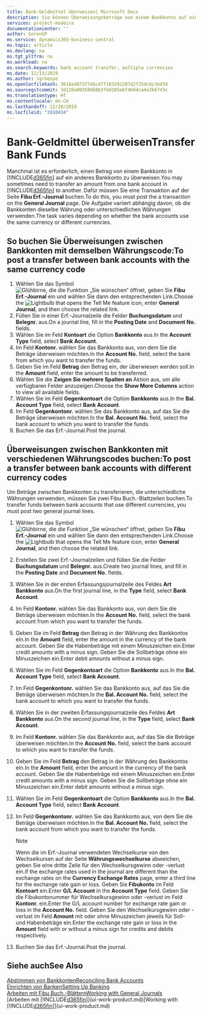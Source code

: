 ```yaml
---
title: Bank-Geldmittel überweisen| Microsoft Docs
description: Sie können Überweisungsbeträge von einem Bankkonto auf ein anders übertragen, einschliesslich verschiedene Währungen, indem Sie die Transaktion im Fibu Erf.-Journal buchen.
services: project-madeira
documentationcenter: ''
author: SorenGP
ms.service: dynamics365-business-central
ms.topic: article
ms.devlang: na
ms.tgt_pltfrm: na
ms.workload: na
ms.search.keywords: bank account transfer, multiple currencies
ms.date: 12/13/2019
ms.author: sgroespe
ms.openlocfilehash: 3618ad87377ebc47f183292207d2f25dc6c3ed34
ms.sourcegitcommit: 3d128a00358668b3fdd105ebf4604ca4e2b6743c
ms.translationtype: HT
ms.contentlocale: de-CH
ms.lasthandoff: 12/20/2019
ms.locfileid: "2910434"
---
```

# <a name="transfer-bank-funds"></a><span data-ttu-id="e70a1-103">Bank-Geldmittel überweisen</span><span class="sxs-lookup"><span data-stu-id="e70a1-103">Transfer Bank Funds</span></span>
<span data-ttu-id="e70a1-104">Manchmal ist es erforderlich, einen Betrag von einem Bankkonto in [!INCLUDE[d365fin](includes/d365fin_md.md)] auf ein anderes Bankkonto zu überweisen.</span><span class="sxs-lookup"><span data-stu-id="e70a1-104">You may sometimes need to transfer an amount from one bank account in [!INCLUDE[d365fin](includes/d365fin_md.md)] to another.</span></span> <span data-ttu-id="e70a1-105">Dafür müssen Sie eine Transaktion auf der Seite **Fibu Erf.-Journal** buchen.</span><span class="sxs-lookup"><span data-stu-id="e70a1-105">To do this, you must post the a transaction on the **General Journal** page.</span></span> <span data-ttu-id="e70a1-106">Die Aufgabe variiert abhängig davon, ob die Bankkonten dieselbe Währung oder unterschiedlichen Währungen verwenden.</span><span class="sxs-lookup"><span data-stu-id="e70a1-106">The task varies depending on whether the bank accounts use the same currency or different currencies.</span></span>

## <a name="to-post-a-transfer-between-bank-accounts-with-the-same-currency-code"></a><span data-ttu-id="e70a1-107">So buchen Sie Überweisungen zwischen Bankkonten mit demselben Währungscode:</span><span class="sxs-lookup"><span data-stu-id="e70a1-107">To post a transfer between bank accounts with the same currency code</span></span>
1. <span data-ttu-id="e70a1-108">Wählen Sie das Symbol ![Glühbirne, die die Funktion „Sie wünschen“ öffnet](media/ui-search/search_small.png "Tell Me-Funktion"), geben Sie **Fibu Erf.-Journal** ein und wählen Sie dann den entsprechenden Link.</span><span class="sxs-lookup"><span data-stu-id="e70a1-108">Choose the ![Lightbulb that opens the Tell Me feature](media/ui-search/search_small.png "Tell me what you want to do") icon, enter **General Journal**, and then choose the related link.</span></span>
2. <span data-ttu-id="e70a1-109">Füllen Sie in einer Erf.-Journalzeile die Felder **Buchungsdatum** und **Belegnr.** aus.</span><span class="sxs-lookup"><span data-stu-id="e70a1-109">On a journal line, fill in the **Posting Date** and **Document No.** fields.</span></span>
3. <span data-ttu-id="e70a1-110">Wählen Sie im Feld **Kontoart** die Option **Bankkonto** aus.</span><span class="sxs-lookup"><span data-stu-id="e70a1-110">In the **Account Type** field, select **Bank Account**.</span></span>
4. <span data-ttu-id="e70a1-111">Im Feld **Kontonr.** wählen Sie das Bankkonto aus, von dem Sie die Beträge überweisen möchten.</span><span class="sxs-lookup"><span data-stu-id="e70a1-111">In the **Account No.** field, select the bank from which you want to transfer the funds.</span></span>
5. <span data-ttu-id="e70a1-112">Geben Sie im Feld **Betrag** den Betrag ein, der überwiesen werden soll.</span><span class="sxs-lookup"><span data-stu-id="e70a1-112">In the **Amount** field, enter the amount to be transferred.</span></span>
6. <span data-ttu-id="e70a1-113">Wählen Sie die **Zeigen Sie mehrere Spalten an** Aktion aus, um alle verfügbaren Felder anzuzeigen.</span><span class="sxs-lookup"><span data-stu-id="e70a1-113">Choose the **Show More Columns** action to view all available fields.</span></span>
7. <span data-ttu-id="e70a1-114">Wählen Sie im Feld **Gegenkontoart** die Option **Bankkonto** aus.</span><span class="sxs-lookup"><span data-stu-id="e70a1-114">In the **Bal. Account Type** field, select **Bank Account**.</span></span>
8. <span data-ttu-id="e70a1-115">Im Feld **Gegenkontonr.** wählen Sie das Bankkonto aus, auf das Sie die Beträge überweisen möchten.</span><span class="sxs-lookup"><span data-stu-id="e70a1-115">In the **Bal. Account No.** field, select the bank account to which you want to transfer the funds.</span></span>
9. <span data-ttu-id="e70a1-116">Buchen Sie das Erf.-Journal.</span><span class="sxs-lookup"><span data-stu-id="e70a1-116">Post the journal.</span></span>

## <a name="to-post-a-transfer-between-bank-accounts-with-different-currency-codes"></a><span data-ttu-id="e70a1-117">Überweisungen zwischen Bankkonten mit verschiedenen Währungscodes buchen:</span><span class="sxs-lookup"><span data-stu-id="e70a1-117">To post a transfer between bank accounts with different currency codes</span></span>
<span data-ttu-id="e70a1-118">Um Beträge zwischen Bankkonten zu transferieren, die unterschiedliche Währungen verwenden, müssen Sie zwei Fibu Buch.-Blattzeilen buchen.</span><span class="sxs-lookup"><span data-stu-id="e70a1-118">To transfer funds between bank accounts that use different currencies, you must post two general journal lines.</span></span>

1. <span data-ttu-id="e70a1-119">Wählen Sie das Symbol ![Glühbirne, die die Funktion „Sie wünschen“ öffnet](media/ui-search/search_small.png "Tell Me-Funktion"), geben Sie **Fibu Erf.-Journal** ein und wählen Sie dann den entsprechenden Link.</span><span class="sxs-lookup"><span data-stu-id="e70a1-119">Choose the ![Lightbulb that opens the Tell Me feature](media/ui-search/search_small.png "Tell me what you want to do") icon, enter **General Journal**, and then choose the related link.</span></span>
2. <span data-ttu-id="e70a1-120">Erstellen Sie zwei Erf.-Journalzeilen und füllen Sie die Felder **Buchungsdatum** und **Belegnr.** aus.</span><span class="sxs-lookup"><span data-stu-id="e70a1-120">Create two journal lines, and fill in the **Posting Date** and **Document No.** fields.</span></span>
3. <span data-ttu-id="e70a1-121">Wählen Sie in der ersten Erfassungsjournalzeile des Feldes **Art** **Bankkonto** aus.</span><span class="sxs-lookup"><span data-stu-id="e70a1-121">On the first journal line, in the **Type** field, select **Bank Account**.</span></span>
4. <span data-ttu-id="e70a1-122">Im Feld **Kontonr.** wählen Sie das Bankkonto aus, von dem Sie die Beträge überweisen möchten.</span><span class="sxs-lookup"><span data-stu-id="e70a1-122">In the **Account No.** field, select the bank account from which you want to transfer the funds.</span></span>
5. <span data-ttu-id="e70a1-123">Geben Sie im Feld **Betrag** den Betrag in der Währung des Bankkontos ein.</span><span class="sxs-lookup"><span data-stu-id="e70a1-123">In the **Amount** field, enter the amount in the currency of the bank account.</span></span> <span data-ttu-id="e70a1-124">Geben Sie die Habenbeträge mit einem Minuszeichen ein.</span><span class="sxs-lookup"><span data-stu-id="e70a1-124">Enter credit amounts with a minus sign.</span></span> <span data-ttu-id="e70a1-125">Geben Sie die Sollbeträge ohne ein Minuszeichen ein.</span><span class="sxs-lookup"><span data-stu-id="e70a1-125">Enter debit amounts without a minus sign.</span></span>
6. <span data-ttu-id="e70a1-126">Wählen Sie im Feld **Gegenkontoart** die Option **Bankkonto** aus.</span><span class="sxs-lookup"><span data-stu-id="e70a1-126">In the **Bal. Account Type** field, select **Bank Account**.</span></span>
7. <span data-ttu-id="e70a1-127">Im Feld **Gegenkontonr.** wählen Sie das Bankkonto aus, auf das Sie die Beträge überweisen möchten.</span><span class="sxs-lookup"><span data-stu-id="e70a1-127">In the **Bal. Account No.** field, select the bank account to which you want to transfer the funds.</span></span>
8. <span data-ttu-id="e70a1-128">Wählen Sie in der zweiten Erfassungsjournalzeile des Feldes **Art** **Bankkonto** aus.</span><span class="sxs-lookup"><span data-stu-id="e70a1-128">On the second journal line, in the **Type** field, select **Bank Account**.</span></span>
9. <span data-ttu-id="e70a1-129">Im Feld **Kontonr.** wählen Sie das Bankkonto aus, auf das Sie die Beträge überweisen möchten.</span><span class="sxs-lookup"><span data-stu-id="e70a1-129">In the **Account No.** field, select the bank account to which you want to transfer the funds.</span></span>
10. <span data-ttu-id="e70a1-130">Geben Sie im Feld **Betrag** den Betrag in der Währung des Bankkontos ein.</span><span class="sxs-lookup"><span data-stu-id="e70a1-130">In the **Amount** field, enter the amount in the currency of the bank account.</span></span> <span data-ttu-id="e70a1-131">Geben Sie die Habenbeträge mit einem Minuszeichen ein.</span><span class="sxs-lookup"><span data-stu-id="e70a1-131">Enter credit amounts with a minus sign.</span></span> <span data-ttu-id="e70a1-132">Geben Sie die Sollbeträge ohne ein Minuszeichen ein.</span><span class="sxs-lookup"><span data-stu-id="e70a1-132">Enter debit amounts without a minus sign.</span></span>
11. <span data-ttu-id="e70a1-133">Wählen Sie im Feld **Gegenkontoart** die Option **Bankkonto** aus.</span><span class="sxs-lookup"><span data-stu-id="e70a1-133">In the **Bal. Account Type** field, select **Bank Account**.</span></span>  
12. <span data-ttu-id="e70a1-134">Im Feld **Gegenkontonr.** wählen Sie das Bankkonto aus, von dem Sie die Beträge überweisen möchten.</span><span class="sxs-lookup"><span data-stu-id="e70a1-134">In the **Bal. Account No.** field, select the bank account from which you want to transfer the funds.</span></span>

    > [!NOTE]  
    > <span data-ttu-id="e70a1-135">Wenn die im Erf.-Journal verwendeten Wechselkurse von den Wechselkursen auf der Seite **Währungswechselkurse** abweichen, geben Sie eine dritte Zeile für den Wechselkursgewinn oder -verlust ein.</span><span class="sxs-lookup"><span data-stu-id="e70a1-135">If the exchange rates used in the journal are different than the exchange rates on the **Currency Exchange Rates** page, enter a third line for the exchange rate gain or loss.</span></span> <span data-ttu-id="e70a1-136">Geben Sie **Fibukonto** im Feld **Kontoart** ein.</span><span class="sxs-lookup"><span data-stu-id="e70a1-136">Enter **G/L Account** in the **Account Type** field.</span></span> <span data-ttu-id="e70a1-137">Geben Sie die Fibukontonummer für Wechselkursgewinn oder -verlust im Feld **Kontonr.** ein.</span><span class="sxs-lookup"><span data-stu-id="e70a1-137">Enter the G/L account number for exchange rate gain or loss in the **Account No.** field.</span></span> <span data-ttu-id="e70a1-138">Geben Sie den Wechselkursgewinn oder - verlust im Feld **Amount** mit oder ohne Minuszeichen jeweils für Soll- und Habenbeträge ein.</span><span class="sxs-lookup"><span data-stu-id="e70a1-138">Enter the exchange rate gain or loss in the **Amount** field with or without a minus sign for credits and debits respectively.</span></span>
13. <span data-ttu-id="e70a1-139">Buchen Sie das Erf.-Journal.</span><span class="sxs-lookup"><span data-stu-id="e70a1-139">Post the journal.</span></span>

## <a name="see-also"></a><span data-ttu-id="e70a1-140">Siehe auch</span><span class="sxs-lookup"><span data-stu-id="e70a1-140">See Also</span></span>
[<span data-ttu-id="e70a1-141">Abstimmen von Bankkonten</span><span class="sxs-lookup"><span data-stu-id="e70a1-141">Reconciling Bank Accounts</span></span>](bank-manage-bank-accounts.md)  
[<span data-ttu-id="e70a1-142">Einrichten von Banken</span><span class="sxs-lookup"><span data-stu-id="e70a1-142">Setting Up Banking</span></span>](bank-setup-banking.md)  
[<span data-ttu-id="e70a1-143">Arbeiten mit Fibu Buch.-Blättern</span><span class="sxs-lookup"><span data-stu-id="e70a1-143">Working with General Journals</span></span>](ui-work-general-journals.md)  
<span data-ttu-id="e70a1-144">[Arbeiten mit [!INCLUDE[d365fin](includes/d365fin_md.md)]](ui-work-product.md)</span><span class="sxs-lookup"><span data-stu-id="e70a1-144">[Working with [!INCLUDE[d365fin](includes/d365fin_md.md)]](ui-work-product.md)</span></span>
